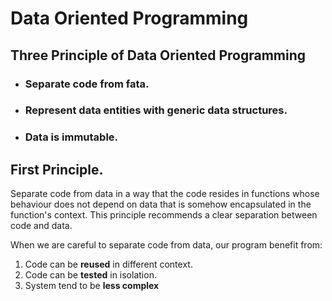 # Data Oriented Programming

## Three Principle of Data Oriented Programming

- ### Separate code from fata.
- ### Represent data entities with generic data structures.
- ### Data is immutable.

## First Principle.

Separate code from data in a way that the code resides in functions whose behaviour does not depend on data that is somehow encapsulated in the function's context. This principle recommends a clear separation between code and data.

When we are careful to separate code from data, our program benefit from:

1. Code can be **reused** in different context.
2. Code can be **tested** in isolation.
3. System tend to be **less complex**
